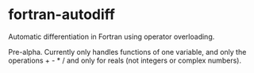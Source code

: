 # fortran-autodiff

Automatic differentiation in Fortran using operator overloading.

Pre-alpha. Currently only handles functions of one variable, and only 
the operations + - * / and only for reals (not integers or complex 
numbers).
